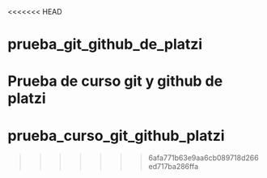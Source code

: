 <<<<<<< HEAD
# prueba_git_github_de_platzi
Prueba de curso git y github de platzi
=======
# prueba_curso_git_github_platzi
>>>>>>> 6afa771b63e9aa6cb089718d266ed717ba286ffa
